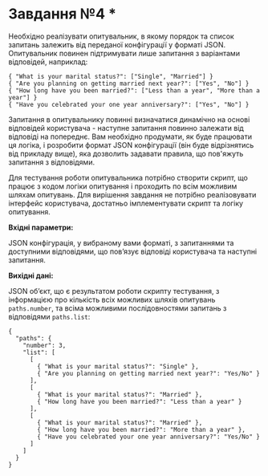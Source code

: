 # Завдання №4 \*

Необхідно реалізувати опитувальник, в якому порядок та список запитань залежить від переданої конфігурації у форматі JSON. Опитувальник повинен підтримувати лише запитання з варіантами відповідей, наприклад:

```
{ "What is your marital status?": ["Single", "Married"] }
{ "Are you planning on getting married next year?": ["Yes", "No"] }
{ "How long have you been married?": ["Less than a year", "More than a year"] }
{ "Have you celebrated your one year anniversary?": ["Yes", "No"] }
```

Запитання в опитувальнику повинні визначатися динамічно на основі відповідей користувача - наступне запитання повинно залежати від відповіді на попереднє. Вам необхідно продумати, як буде працювати ця логіка, і розробити формат JSON конфігурації (він буде відрізнятись від прикладу вище), яка дозволить задавати правила, що пов'яжуть запитання з відповідями.

Для тестування роботи опитувальника потрібно створити скрипт, що працює з кодом логіки опитування і проходить по всім можливим шляхам опитувань. Для вирішення завдання не потрібно реалізовувати інтерфейс користувача, достатньо імплементувати скрипт та логіку опитування.

**Вхідні параметри:**

JSON конфігурація, у вибраному вами форматі, з запитаннями та доступними відповідями, що пов’язує відповіді користувача та наступні запитання.

**Вихідні дані:**

JSON об’єкт, що є результатом роботи скрипту тестування, з інформацією про кількість всіх можливих шляхів опитувань `paths.number`, та всіма можливими послідовностями запитань з відповідями `paths.list`:

```
{
  "paths": {
    "number": 3,
    "list": [
      [
        { "What is your marital status?": "Single" },
        { "Are you planning on getting married next year?": "Yes/No" }
      ],
      [
        { "What is your marital status?": "Married" },
        { "How long have you been married?": "Less than a year" }
      ],
      [
        { "What is your marital status?": "Married" },
        { "How long have you been married?": "More than a year" },
        { "Have you celebrated your one year anniversary?": "Yes/No" }
      ]
    ]
  }
}

```
